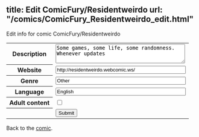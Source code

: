 title: Edit ComicFury/Residentweirdo
url: "/comics/ComicFury_Residentweirdo_edit.html"
---
Edit info for comic ComicFury/Residentweirdo

<form name="comic" action="http://gaepostmail.appspot.com/comic/" method="post">
<table class="comicinfo">
<tr>
<th>Description</th><td><textarea name="description" cols="40" rows="3">Some games, some life, some randomness. Whenever updates</textarea></td>
</tr>
<tr>
<th>Website</th><td><input type="text" name="url" value="http://residentweirdo.webcomic.ws/" size="40"/></td>
</tr>
<tr>
<th>Genre</th><td><input type="text" name="genre" value="Other" size="40"/></td>
</tr>
<tr>
<th>Language</th><td><input type="text" name="language" value="English" size="40"/></td>
</tr>
<tr>
<th>Adult content</th><td><input type="checkbox" name="adult" value="adult" /></td>
</tr>
<tr>
<th></th><td>
<input type="hidden" name="comic" value="ComicFury_Residentweirdo" />
<input type="submit" name="submit" value="Submit" />
</td>
</tr>
</table>
</form>

Back to the [comic](ComicFury_Residentweirdo.html).
